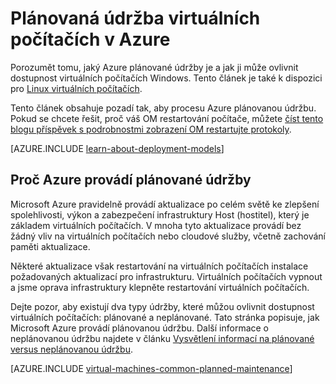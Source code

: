 <properties
    pageTitle="Plánovaná údržba pro Windows VMs | Microsoft Azure"
    description="Porozumět tomu, jaký Azure plánované údržby je a jaký vliv má vaše virtuálních počítačích Windows spuštěné v Azure"
    services="virtual-machines-windows"
    documentationCenter=""
    authors="drewm"
    manager="timlt"
    editor=""
    tags="azure-service-management,azure-resource-manager"/>

<tags
    ms.service="virtual-machines-windows"
    ms.workload="infrastructure-services"
    ms.tgt_pltfrm="vm-windows"
    ms.devlang="na"
    ms.topic="article"
    ms.date="04/26/2016"
    ms.author="drewm"/>

# <a name="planned-maintenance-for-virtual-machines-in-azure"></a>Plánovaná údržba virtuálních počítačích v Azure


Porozumět tomu, jaký Azure plánované údržby je a jak ji může ovlivnit dostupnost virtuálních počítačích Windows. Tento článek je také k dispozici pro [Linux virtuálních počítačích](virtual-machines-linux-planned-maintenance.md). 

Tento článek obsahuje pozadí tak, aby procesu Azure plánovanou údržbu. Pokud se chcete řešit, proč váš OM restartování počítače, můžete [číst tento blogu příspěvek s podrobnostmi zobrazení OM restartujte protokoly](https://azure.microsoft.com/blog/viewing-vm-reboot-logs/).

[AZURE.INCLUDE [learn-about-deployment-models](../../includes/learn-about-deployment-models-both-include.md)]


## <a name="why-azure-performs-planned-maintenance"></a>Proč Azure provádí plánované údržby

Microsoft Azure pravidelně provádí aktualizace po celém světě ke zlepšení spolehlivosti, výkon a zabezpečení infrastruktury Host (hostitel), který je základem virtuálních počítačích. V mnoha tyto aktualizace provádí bez žádný vliv na virtuálních počítačích nebo cloudové služby, včetně zachování paměti aktualizace.

Některé aktualizace však restartování na virtuálních počítačích instalace požadovaných aktualizací pro infrastrukturu. Virtuálních počítačích vypnout a jsme oprava infrastruktury klepněte restartování virtuálních počítačích.

Dejte pozor, aby existují dva typy údržby, které můžou ovlivnit dostupnost virtuálních počítačích: plánované a neplánované. Tato stránka popisuje, jak Microsoft Azure provádí plánovanou údržbu. Další informace o neplánovanou údržbu najdete v článku [Vysvětlení informací na plánované versus neplánovanou údržbu](virtual-machines-windows-manage-availability.md).

[AZURE.INCLUDE [virtual-machines-common-planned-maintenance](../../includes/virtual-machines-common-planned-maintenance.md)]
